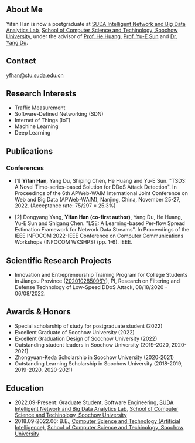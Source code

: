 ## About Me

Yifan Han is now a postgraduate at [SUDA Intelligent Network and Big Data Analytics Lab](http://ins.scst.suda.edu.cn/), [School of Computer Science and Techinology, Soochow University](http://scst.suda.edu.cn/main.htm), under the advisor of [Prof. He Huang](http://web.suda.edu.cn/huangh/), [Prof. Yu-E Sun](http://web.suda.edu.cn/sunye12/) and [Dr. Yang Du](http://web.suda.edu.cn/dy/). 


## Contact

yfhan@stu.suda.edu.cn


## Research Interests

- Traffic Measurement
- Software-Defined Networking (SDN)
- Internet of Things (IoT)
- Machine Learning
- Deep Learning


## Publications

### Conferences

- [1] __Yifan Han__, Yang Du, Shiping Chen, He Huang and Yu-E Sun. "TSD3: A Novel Time-series-based Solution for DDoS Attack Detection". In Proceedings of the 6th APWeb-WAIM International Joint Conference on Web and Big Data (APWeb-WAIM), Nanjing, China, November 25-27, 2022. (Acceptance rate: 75/297 = 25.3%)

- [2] Dongyang Yang, __Yifan Han (co-first author)__, Yang Du, He Huang, Yu-E Sun and Shigang Chen. "LSE: A Learning-based Per-flow Spread Estimation Framework for Network Data Streams". In Proceedings of the IEEE INFOCOM 2022-IEEE Conference on Computer Communications Workshops (INFOCOM WKSHPS) (pp. 1-6). IEEE.


## Scientific Research Projects

- Innovation and Entrepreneurship Training Program for College Students in Jiangsu Province ([202010285096Y](https://jsgjc.jse.edu.cn/cxcypt/cxcypt/Index/ItemDetail?id=e406130a-0c2c-42de-88b2-525acc0efeb1&_pageIndex=15)), PI, Research on Filtering and Defense Technology of Low-Speed DDoS Attack, 08/18/2020 - 06/08/2022.


## Awards & Honors

- Special scholarship of study for postgraduate student (2022)
- Excellent Graduate of Soochow University (2022)
- Excellent Graduation Design of Soochow University (2022)
- Outstanding student leaders in Soochow University (2019-2020, 2020-2021)
- Zhongyuan-Keda Scholarship in Soochow University (2020-2021)
- Outstanding Learning Scholarship in Soochow University (2018-2019, 2019-2020, 2020-2021)


## Education

- 2022.09-Present: Graduate Student, Software Engineering, [SUDA Intelligent Network and Big Data Analytics Lab](http://ins.scst.suda.edu.cn/), [School of Computer Science and Techinology, Soochow University](http://scst.suda.edu.cn/main.htm)
- 2018.09-2022.06: B.E., [Computer Science and Technology (Artificial Intelligence)](http://aiclass.jwb.suda.edu.cn/), [School of Computer Science and Techinology, Soochow University](http://scst.suda.edu.cn/main.htm)
